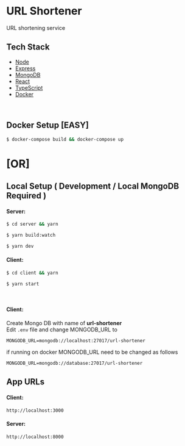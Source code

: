 
<br>

# URL Shortener
URL shortening service

## Tech Stack
* [Node](https://github.com/nodejs/node)
* [Express](https://github.com/expressjs/express)
* [MongoDB](https://github.com/mongodb/mongo)
* [React](https://github.com/facebook/react)
* [TypeScript](https://github.com/microsoft/TypeScript)
* [Docker](https://github.com/docker)

<br>

## Docker Setup [EASY]
```bash
$ docker-compose build && docker-compose up
```


# [OR]

## Local Setup ( Development  / Local MongoDB Required )
#### Server:
```bash
$ cd server && yarn
```
```bash
$ yarn build:watch
```
```bash
$ yarn dev
```
#### Client:
```bash
$ cd client && yarn
```
```bash
$ yarn start
```

<br>

#### Client:

Create Mongo DB with name of **url-shortener**
<br>
Edit   ```.env``` file and change MONGODB_URL to
```
MONGODB_URL=mongodb://localhost:27017/url-shortener
```
if running on docker MONGODB_URL need to be changed as follows

```
MONGODB_URL=mongodb://database:27017/url-shortener
```


## App URLs
#### Client:
```
http://localhost:3000
```
#### Server:
```
http://localhost:8000
```

<br>

